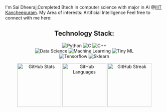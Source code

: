 

I'm Sai Dheeraj,Completed Btech in computer science with major in AI @[IIIT Kancheepuram](https://www.iiitdm.ac.in/).
My Area of interests:
Artificial Intelligence
Feel free to connect with me here:
<div align="center">



## Technology Stack:
![Python](https://img.shields.io/badge/Python-3776AB?style=for-the-badge&logo=python&logoColor=white)
![C](https://img.shields.io/badge/C-00599C?style=for-the-badge&logo=c&logoColor=white)
![C++](https://img.shields.io/badge/C++-00599C?style=for-the-badge&logo=cplusplus&logoColor=white)
<br>
![Data Science](https://img.shields.io/badge/Data%20Science-3776AB?style=for-the-badge&logo=datascience&logoColor=white)
![Machine Learning](https://img.shields.io/badge/Machine%20Learning-3776AB?style=for-the-badge&logo=machinelearning&logoColor=white)
![Tiny ML](https://img.shields.io/badge/Tiny%20ML-3776AB?style=for-the-badge&logo=machinelearning&logoColor=white)
<br>
![Tensorflow](https://img.shields.io/badge/TensorFlow-3776AB?style=for-the-badge&logo=machinelearning&logoColor=white)
![Sklearn](https://img.shields.io/badge/Sklearn-3776AB?style=for-the-badge&logo=machinelearning&logoColor=white)
<br>


<a>
  <img height=140 src="https://github-readme-stats.vercel.app/api?username=saidheeraj72&show_icons=true&bg_color=1e1e2e&text_color=cdd6f4&icon_color=cba6f7&title_color=94e2d5" alt="GitHub Stats">
</a>
<a>
  <img height=140 src="https://github-readme-stats.vercel.app/api/top-langs/?username=saidheeraj72&layout=compact&exclude_repo=ADS-lab,TSP-using-GA,PR-ML-Lab&bg_color=1e1e2e&text_color=cdd6f4&icon_color=cba6f7&title_color=94e2d5" alt="GitHub Languages">
</a>

<img height=140 src="https://streak-stats.demolab.com?user=saidheeraj72&theme=catppuccin-mocha&exclude_days=Sat%2CSun" alt="GitHub Streak">





</div>
